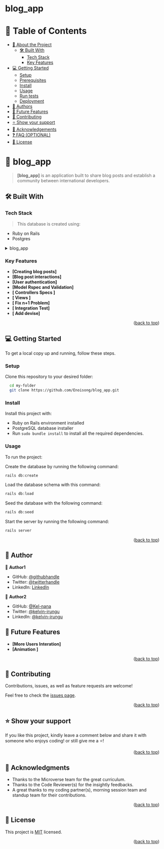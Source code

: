  # blog_app
  
  <a name="readme-top"></a>
 # 📗 Table of Contents
- [📖 About the Project](#aboVut-project)
  - [🛠 Built With](#built-with)
    - [Tech Stack](#tech-stack) 
    - [Key Features](#key-features) 
- [💻 Getting Started](#getting-started)
  - [Setup](#setup)
  - [Prerequisites](#prerequisites)
  - [Install](#install)
  - [Usage](#usage)
  - [Run tests](#run-tests)
  - [Deployment](#triangular_flag_on_post-deployment)
- [👥 Authors](#authors)
- [🔭 Future Features](#future-features)
- [🤝 Contributing](#contributing)
- [⭐️ Show your support](#support)
- [🙏 Acknowledgements](#acknowledgements)
- [❓ FAQ (OPTIONAL)](#faq)
- [📝 License](#license)

<!-- PROJECT DESCRIPTION -->
# 📖 blog_app <a name="about-project"></a> 

> **[blog_app]** is an application built to share blog posts and establish a community between international developers.
 
## 🛠 Built With <a name="built-with"></a>
 ### Tech Stack <a name="tech-stack"></a>

 > This database is created using:
  - Ruby on Rails
  - Postgres

 <details>
 <summary>blog_app</summary>
 <ul>
 <li><a href="https://www.postgresql.org/">PostgreSQL</a><li>
 </ul>
 </details>

 ### Key Features <a name="key-features"></a>
 
  - **[Creating blog posts]**
  - **[Blog post interactions]**
  - **[User authentication]**
  - **[Model Rspec and Validation]**  
  - **[ Controllers Specs ]**
  - **[ Views ]**
  - **[ Fix n+1 Problem]**
  - **[ Integration Test]**
   - **[ Add devise]**
   
  
  <p align="right">(<a href="#readme-top">back to top</a>)</p>

 <!-- GETTING STARTED -->

## 💻 Getting Started <a name="getting-started"></a>

To get a local copy up and running, follow these steps.

### Setup

Clone this repository to your desired folder:

```sh
  cd my-folder
  git clone https://github.com/Enoisong/blog_app.git
```

### Install

Install this project with:
- Ruby on Rails environment installed
- PostgreSQL database installer
- Run `sudo bundle install` to install all the required dependencies.

### Usage

To run the project:

Create the database by running the following command:

```sh
rails db:create
```

Load the database schema with this command:

```sh
rails db:load
```

Seed the database with the following command:

```sh
rails db:seed
```

Start the server by running the following command:

```sh
rails server
```
<p align="right">(<a href="#readme-top">back to top</a>)</p>

<!-- AUTHORS -->
## 👥 Author <a name="author"></a>  
 
👤 **Author1**
- GitHub: [@githubhandle](https://github.com/Enoisong)
- Twitter: [@twitterhandle](https://twitter.com/Enobongmisong)
- LinkedIn: [LinkedIn](https://www.linkedin.com/in/enobong-isong/)

👤 **Author2**
- GitHub: [@Kel-nana](https://github.com/Kel-nana) 
- Twitter: [@kelvin-irungu](https://twitter.com/home)
- LinkedIn: [@kelvin-irungu](https://www.linkedin.com/in/kelvin-irungu-838923249/)
 

## 🔭 Future Features <a name="future-features"></a> 
 
- **[More Users Interation]**
- **[Animation ]**

 
<p align="right">(<a href="#readme-top">back to top</a>)</p>

<!-- CONTRIBUTING -->

## 🤝 Contributing <a name="contributing"></a>

Contributions, issues, as well as feature requests are welcome!

Feel free to check the [issues page](../../issues/).

<p align="right">(<a href="#readme-top">back to top</a>)</p>

<!-- SUPPORT -->
## ⭐️ Show your support <a name="support"></a>

If you like this project, kindly leave a comment below and share it with
someone who enjoys coding! or still give me a ⭐️!

<p align="right">(<a href="#readme-top">back to top</a>)</p>

<!-- ACKNOWLEDGEMENTS -->
## 🙏 Acknowledgments <a name="acknowledgements"></a>
 
-	Thanks to the Microverse team for the great curriculum.
-	Thanks to the Code Reviewer(s) for the insightly feedbacks.
-	A great thanks to my coding partner(s), morning session team 
    and standup team for their contributions.

<p align="right">(<a href="#readme-top">back to top</a>)</p>
 
## 📝 License <a name="license"></a> 

This project is [MIT](./MIT.md) licensed.

<p align="right">(<a href="#readme-top">back to top</a>)</p>
